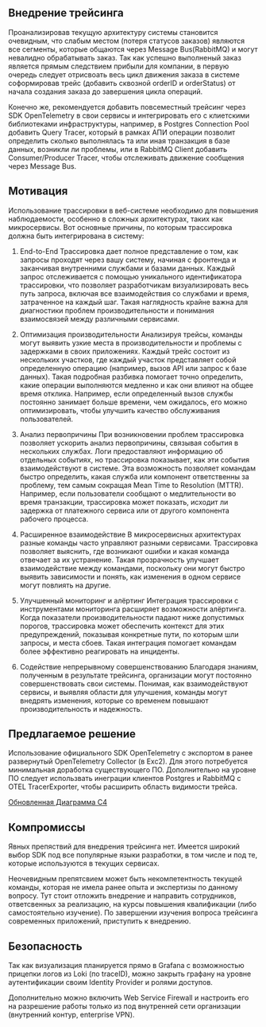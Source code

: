 ## Внедрение трейсинга

Проанализировав текущую архитектуру системы становится очевидным, что слабым местом (потеря статусов заказов) являются
все сегменты, которые общаются через Message Bus(RabbitMQ) и могут невалидно обрабатывать заказ. Так как успешно выполненый заказ является прямым следствием прибыли для компании, в первую очередь следует отрисвоать весь цикл движения заказа в системе соформировав трейс (добавить сквозной orderID и orderStatus) от начала создания заказа до завершения цикла операций.

Конечно же, рекомендуется добавить повсеместный трейсинг через SDK OpenTelemetry в свои сервисы и интегрировать его с клиетскими библиотеками инфраструктуры, например, в Postgres Connection Pool добавить Query Tracer, который в рамках АПИ операции позволит определить сколько выполнялась та или иная транзакция в базе данных, возникли ли проблемы, или в RabbitMQ Client добавить Consumer/Producer Tracer, чтобы отслеживать движение сообщения через Message Bus.

## Мотивация

Использование трассировки в веб-системе необходимо для повышения наблюдаемости, особенно в сложных архитектурах, таких как микросервисы. Вот основные причины, по которым трассировка должна быть интегрирована в систему:

1. End-to-End
Трассировка дает полное представление о том, как запросы проходят через вашу систему, начиная с фронтенда и заканчивая внутренними службами и базами данных. Каждый запрос отслеживается с помощью уникального идентификатора трассировки, что позволяет разработчикам визуализировать весь путь запроса, включая все взаимодействия со службами и время, затраченное на каждый шаг. Такая наглядность крайне важна для диагностики проблем производительности и понимания взаимосвязей между различными сервисами.

2. Оптимизация производительности
Анализируя трейсы, команды могут выявить узкие места в производительности и проблемы с задержками в своих приложениях. Каждый трейс состоит из нескольких участков, где каждый участок представляет собой определенную операцию (например, вызов API или запрос к базе данных). Такая подробная разбивка помогает точно определить, какие операции выполняются медленно и как они влияют на общее время отклика. Например, если определенный вызов службы постоянно занимает больше времени, чем ожидалось, его можно оптимизировать, чтобы улучшить качество обслуживания пользователей.

3. Анализ первопричины
При возникновении проблем трассировка позволяет ускорить анализ первопричины, связывая события в нескольких службах. Логи предоставляют информацию об отдельных событиях, но трассировка показывает, как эти события взаимодействуют в системе. Эта возможность позволяет командам быстро определить, какая служба или компонент ответственны за проблему, тем самым сокращая Mean Time to Resolution (MTTR). Например, если пользователи сообщают о медлительности во время транзакции, трассировка может показать, исходит ли задержка от платежного сервиса или от другого компонента рабочего процесса.

4. Расширенное взаимодействие
В микросервисных архитектурах разные команды часто управляют разными сервисами. Трассировка позволяет выяснить, где возникают ошибки и какая команда отвечает за их устранение. Такая прозрачность улучшает взаимодействие между командами, поскольку они могут быстро выявить зависимости и понять, как изменения в одном сервисе могут повлиять на другие.

5. Улучшенный мониторинг и алёртинг
Интеграция трассировки с инструментами мониторинга расширяет возможности алёртинга. Когда показатели производительности падают ниже допустимых порогов, трассировка может обеспечить контекст для этих предупреждений, показывая конкретные пути, по которым шли запросы, и места сбоев. Такая интеграция помогает командам более эффективно реагировать на инциденты.

6. Содействие непрерывному совершенствованию
Благодаря знаниям, полученным в результате трейсинга, организации могут постоянно совершенствовать свои системы. Понимая, как взаимодействуют сервисы, и выявляя области для улучшения, команды могут внедрять изменения, которые со временем повышают производительность и надежность.

## Предлагаемое решение

Использование официального SDK OpenTelemetry с экспортом в ранее развернутый OpenTelemetry Collector (в Exc2). Для этого потребуется минимальная доработка существующего ПО. Дополнительно на уровне ПО следует использвать инеграции клиентов Postgres и RabbitMQ с OTEL TracerExporter, чтобы расширить область видимости трейса.

[Обновленная Диаграмма С4](https://drive.google.com/file/d/13qf6S62QTpgoIycasrGFE8d9a3oWYpyX/view?usp=sharing)

## Компромиссы

Явных препяствий для внедрения трейсинга нет. Имеется широкий выбор SDK под все популярные языки разработки, в том числе и под те, которые используются в текущих сервисах.

Неочевидным препятсвием может быть некомпетентность текущей команды, которая не имела ранее опыта и экспертизы по данному вопросу. Тут стоит отложить внедрение и направить сотрудников, ответсвенных за реализацию, на курсы повышения квалификации (либо самостоятельно изучение). По завершении изучения вопроса трейсинга современных приложений, приступить к внедрению.

## Безопасность

Так как визуализация планируется прямо в Grafana с возможностью прицепки логов из Loki (по traceID), можно закрыть графану на уровне аутентификации своим Identity Provider и ролями доступов.

Дополнительно можно включить Web Service Firewall и настроить его на разрешение работы только из под внутренней сети организации (внутренний контур, enterprise VPN).